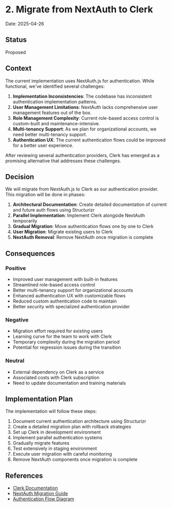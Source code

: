 # 2. Migrate from NextAuth to Clerk

Date: 2025-04-26

## Status

Proposed

## Context

The current implementation uses NextAuth.js for authentication. While functional, we've identified several challenges:

1. **Implementation Inconsistencies**: The codebase has inconsistent authentication implementation patterns.
2. **User Management Limitations**: NextAuth lacks comprehensive user management features out of the box.
3. **Role Management Complexity**: Current role-based access control is custom-built and maintenance-intensive.
4. **Multi-tenancy Support**: As we plan for organizational accounts, we need better multi-tenancy support.
5. **Authentication UX**: The current authentication flows could be improved for a better user experience.

After reviewing several authentication providers, Clerk has emerged as a promising alternative that addresses these challenges.

## Decision

We will migrate from NextAuth.js to Clerk as our authentication provider. This migration will be done in phases:

1. **Architectural Documentation**: Create detailed documentation of current and future auth flows using Structurizr
2. **Parallel Implementation**: Implement Clerk alongside NextAuth temporarily
3. **Gradual Migration**: Move authentication flows one by one to Clerk
4. **User Migration**: Migrate existing users to Clerk
5. **NextAuth Removal**: Remove NextAuth once migration is complete

## Consequences

### Positive

- Improved user management with built-in features
- Streamlined role-based access control
- Better multi-tenancy support for organizational accounts
- Enhanced authentication UX with customizable flows
- Reduced custom authentication code to maintain
- Better security with specialized authentication provider

### Negative

- Migration effort required for existing users
- Learning curve for the team to work with Clerk
- Temporary complexity during the migration period
- Potential for regression issues during the transition

### Neutral

- External dependency on Clerk as a service
- Associated costs with Clerk subscription
- Need to update documentation and training materials

## Implementation Plan

The implementation will follow these steps:

1. Document current authentication architecture using Structurizr
2. Create a detailed migration plan with rollback strategies
3. Set up Clerk in development environment
4. Implement parallel authentication systems
5. Gradually migrate features
6. Test extensively in staging environment
7. Execute user migration with careful monitoring
8. Remove NextAuth components once migration is complete

## References

- [Clerk Documentation](https://clerk.dev/docs)
- [NextAuth Migration Guide](https://clerk.dev/docs/migrations/nextauth)
- [Authentication Flow Diagram](../workspace.dsl)
